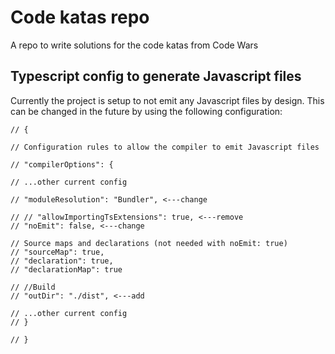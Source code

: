# Code katas repo

A repo to write solutions for the code katas from Code Wars

## Typescript config to generate Javascript files

Currently the project is setup to not emit any Javascript files by design. This can be changed in the future by using the following configuration:

```
// {

// Configuration rules to allow the compiler to emit Javascript files

// "compilerOptions": {

// ...other current config

// "moduleResolution": "Bundler", <---change

// // "allowImportingTsExtensions": true, <---remove
// "noEmit": false, <---change

// Source maps and declarations (not needed with noEmit: true)
// "sourceMap": true,
// "declaration": true,
// "declarationMap": true

// //Build
// "outDir": "./dist", <---add

// ...other current config
// }

// }
```
